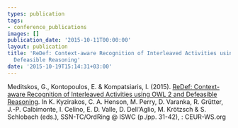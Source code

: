 ```yaml
---
types: publication
tags:
- conference_publications
images: []
publication_date: '2015-10-11T00:00:00'
layout: publication
title: 'ReDef: Context-aware Recognition of Interleaved Activities using OWL 2 and
  Defeasible Reasoning'
date: '2015-10-19T15:14:31+03:00'
---
```

<p>Meditskos, G., Kontopoulos, E. &amp; Kompatsiaris, I. (2015). <a href="http://event.cwi.nl/ssn-tc-2015/SSN-TC_2015_paper_4.pdf">ReDef: Context-aware Recognition of Interleaved Activities using OWL 2 and Defeasible Reasoning</a>. In K. Kyzirakos, C. A. Henson, M. Perry, D. Varanka, R. Grütter, J.-P. Calbimonte, I. Celino, E. D. Valle, D. Dell'Aglio, M. Krötzsch &amp; S. Schlobach (eds.), SSN-TC/OrdRing @ ISWC (p./pp. 31-42), : CEUR-WS.org&nbsp;</p>
